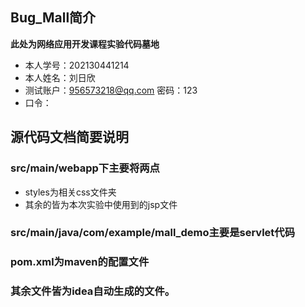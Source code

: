 ## Bug_Mall简介
**此处为网络应用开发课程实验代码墓地**
- 本人学号：202130441214
- 本人姓名：刘日欣
- 测试账户：956573218@qq.com 密码：123
- 口令：
## 源代码文档简要说明
### src/main/webapp下主要将两点
- styles为相关css文件夹
- 其余的皆为本次实验中使用到的jsp文件
### src/main/java/com/example/mall_demo主要是servlet代码
### pom.xml为maven的配置文件
### 其余文件皆为idea自动生成的文件。
